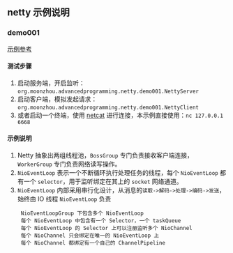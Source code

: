 ## netty 示例说明

### demo001
[示例参考](https://cloud.tencent.com/developer/article/1562150)

#### 测试步骤
1. 启动服务端，开启监听：`org.moonzhou.advancedprogramming.netty.demo001.NettyServer`
2. 启动客户端，模拟发起请求：`org.moonzhou.advancedprogramming.netty.demo001.NettyClient`
3. 或者启动一个终端，使用 [netcat](https://eternallybored.org/misc/netcat) 进行连接，本示例直接使用：`nc 127.0.0.1 6668`

#### 示例说明
1. Netty 抽象出两组线程池，`BossGroup` 专门负责接收客户端连接，`WorkerGroup` 专门负责网络读写操作。
1. `NioEventLoop` 表示一个不断循环执行处理任务的线程，每个 `NioEventLoop` 都有一个 `selector`，用于监听绑定在其上的 `socket` 网络通道。
1. `NioEventLoop` 内部采用串行化设计，从消息的`读取->解码->处理->编码->发送`，始终由 IO 线程 `NioEventLoop` 负责
   ```
    NioEventLoopGroup 下包含多个 NioEventLoop
    每个 NioEventLoop 中包含有一个 Selector，一个 taskQueue
    每个 NioEventLoop 的 Selector 上可以注册监听多个 NioChannel
    每个 NioChannel 只会绑定在唯一的 NioEventLoop 上
    每个 NioChannel 都绑定有一个自己的 ChannelPipeline
   ```